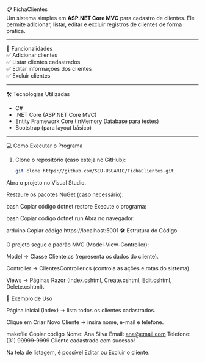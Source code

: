 📋 FichaClientes  
Um sistema simples em **ASP.NET Core MVC** para cadastro de clientes. Ele permite adicionar, listar, editar e excluir registros de clientes de forma prática.  

---

🚀 Funcionalidades  
✅ Adicionar clientes  
✅ Listar clientes cadastrados  
✅ Editar informações dos clientes  
✅ Excluir clientes  

---

🛠️ Tecnologias Utilizadas  
- C#  
- .NET Core (ASP.NET Core MVC)  
- Entity Framework Core (InMemory Database para testes)  
- Bootstrap (para layout básico)  

---

💻 Como Executar o Programa  
1. Clone o repositório (caso esteja no GitHub):  

   ```bash
   git clone https://github.com/SEU-USUARIO/FichaClientes.git
Abra o projeto no Visual Studio.

Restaure os pacotes NuGet (caso necessário):

bash
Copiar código
dotnet restore
Execute o programa:

bash
Copiar código
dotnet run
Abra no navegador:

arduino
Copiar código
https://localhost:5001
🛠️ Estrutura do Código

O projeto segue o padrão MVC (Model-View-Controller):

Model → Classe Cliente.cs (representa os dados do cliente).

Controller → ClientesController.cs (controla as ações e rotas do sistema).

Views → Páginas Razor (Index.cshtml, Create.cshtml, Edit.cshtml, Delete.cshtml).

📌 Exemplo de Uso

Página inicial (Index) → lista todos os clientes cadastrados.

Clique em Criar Novo Cliente → insira nome, e-mail e telefone.

makefile
Copiar código
Nome: Ana Silva
Email: ana@email.com
Telefone: (31) 99999-9999
Cliente cadastrado com sucesso!

Na tela de listagem, é possível Editar ou Excluir o cliente.
